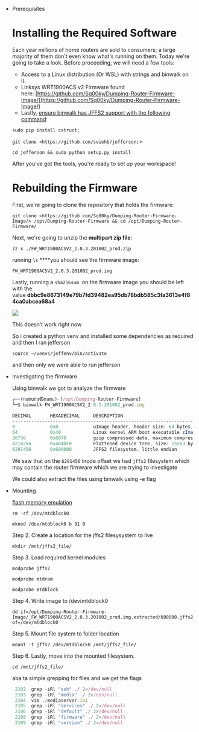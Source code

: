 - Prerequisites
    
    # **Installing the Required Software**
    
    Each year millions of home routers are sold to consumers; a large majority of them don't even know what's running on them. Today we're going to take a look. Before proceeding, we will need a few tools:
    
    - Access to a Linux distribution (Or WSL) with strings and binwalk on it.
    - Linksys WRT1900ACS v2 Firmware found here: [https://github.com/Sq00ky/Dumping-Router-Firmware-Image/](https://github.com/Sq00ky/Dumping-Router-Firmware-Image/)
    - Lastly, [ensure binwalk has JFFS2 support with the following command](https://github.com/ReFirmLabs/binwalk/blob/master/INSTALL.md):
    
    `sudo pip install cstruct;`
    
    `git clone <https://github.com/sviehb/jefferson;`>
    
    `cd jefferson && sudo python setup.py install`
    
    After you've got the tools, you're ready to set up your workspace!
    
    # **Rebuilding the Firmware**
    
    First, we're going to clone the repository that holds the firmware:
    
    `git clone <https://github.com/Sq00ky/Dumping-Router-Firmware-Image/> /opt/Dumping-Router-Firmware && cd /opt/Dumping-Router-Firmware/`
    
    Next, we're going to unzip the **multipart zip file**:
    
    `7z x ./FW_WRT1900ACSV2_2.0.3.201002_prod.zip`
    
    running `ls` ****you should see the firmware image:
    
    `FW_WRT1900ACSV2_2.0.3.201002_prod.img`
    
    Lastly, running a `sha256sum`  on the firmware image you should be left with the value **dbbc9e8673149e79b7fd39482ea95db78bdb585c3fa3613e4f84ca0abcea68a4**
    
    ![](http://puu.sh/HqCnb/5679ac9da1.png)
    
    This doesn’t work right now
    
    So i created a python venv and installed some dependencies as required and then I ran jefferson
    
    `source ~/venvs/jeffenv/bin/activate`
    
    and then only we were able to run jefferson
    
- Investigating the firmware
    
    Using binwalk we got to analyze the firmware
    
    ```jsx
    ┌──(namura㉿namu)-[/opt/Dumping-Router-Firmware]
    └─$ binwalk FW_WRT1900ACSV2_2.0.3.201002_prod.img 
    
    DECIMAL       HEXADECIMAL     DESCRIPTION
    --------------------------------------------------------------------------------
    0             0x0             uImage header, header size: 64 bytes, header CRC: 0xFF40CAEC, created: 2020-04-22 11:07:26, image size: 4229755 bytes, Data Address: 0x8000, Entry Point: 0x8000, data CRC: 0xABEBC439, OS: Linux, CPU: ARM, image type: OS Kernel Image, compression type: none, image name: "Linksys WRT1900ACS Router"
    64            0x40            Linux kernel ARM boot executable zImage (little-endian)
    26736         0x6870          gzip compressed data, maximum compression, from Unix, last modified: 1970-01-01 00:00:00 (null date)
    4214256       0x404DF0        Flattened device tree, size: 15563 bytes, version: 17
    6291456       0x600000        JFFS2 filesystem, little endian
    ```
    
    We saw that on the `6291456` inode offset we had `jffs2` filesystem which may contain the router firmware which we are trying to investigate
    
    We could also extract the files using binwalk using -e flag
    
- Mounting
    
    [flash memory emulation](https://www.notion.so/flash-memory-emulation-21e9c541337a809ea674d9959accf78e?pvs=21)
    
    `rm -rf /dev/mtdblock0`
    
    `mknod /dev/mtdblock0 b 31 0`
    
    Step 2. Create a location for the jffs2 filesysystem to live
    
    `mkdir /mnt/jffs2_file/`
    
    Step 3. Load required kernel modules
    
    `modprobe jffs2`
    
    `modprobe mtdram`
    
    `modprobe mtdblock`
    
    Step 4. Write image to /dev/mtdblock0
    
    `dd if=/opt/Dumping-Router-Firmware-Image/_FW_WRT1900ACSV2_2.0.3.201002_prod.img.extracted/600000.jffs2 of=/dev/mtdblock0`
    
    Step 5. Mount file system to folder location
    
    `mount -t jffs2 /dev/mtdblock0 /mnt/jffs2_file/`
    
    Step 6. Lastly, move into the mounted filesystem.
    
    `cd /mnt/jffs2_file/`
    
    aba ta simple grepping for files and we get the flags
    
    ```jsx
     2102  grep -iRl "ssh" ./ 2>/dev/null                                                        │ 1972  unzip DBMS\\ CSIT-20250616T052216Z-1-001.zip
     2103  grep -iRl "media" ./ 2>/dev/null                                                      │ 1973  cd DBMS\\ CSIT
     2104  vim ./mediaserver.ini                                                                 │ 1976  open Unit\\ 4\\ -\\ The\\ Relational\\ Data\\ Model\\ and\\ Relational\\ Database\\ Constraints.pdf
     2105  grep -iRl "services" ./ 2>/dev/null                                                   │ 1978  ls 
     2106  grep -iRl "default" ./ 2>/dev/null                                                    │ 1979  binwalk -e FW_WRT1900ACSV2_2.0.3.201002_prod.img
     2108  grep -iRl "firmware" ./ 2>/dev/null                                                   │ 1986  tmux
     2109  grep -iRl "version" ./ 2>/dev/null  
    ```